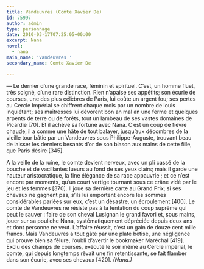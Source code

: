 ```yaml
---
title: Vandeuvres (Comte Xavier De)
id: 75997
author: admin
type: personnage
date: 2010-03-17T07:25:05+00:00
excerpt: Nana
novel:
  - nana
main_name: 'Vandeuvres '
secondary_name: Comte Xavier De

---
```

— Le dernier d&rsquo;une grande race, féminin et spirituel. C&rsquo;est, un homme fluet, très soigné, d&rsquo;une rare distinction. Rien n&rsquo;apaise ses appétits; son écurie de courses, une des plus célèbres de Paris, lui coûte un argent fou; ses pertes au Cercle Impérial se chiffrent chaque mois par un nombre de louis inquiétant; ses maîtresses lui dévorent bon an mal an une ferme et quelques arpents de terre ou de forêts, tout un lambeau de ses vastes domaines de Picardie [70]. Et il achève sa fortune avec Nana. C&rsquo;est un coup de fièvre chaude, il a comme une hâte de tout balayer, jusqu&rsquo;aux décombres de la vieille tour bâtie par un Vandeuvres sous Philippe-Auguste, trouvant beau de laisser les derniers besants d&rsquo;or de son blason aux mains de cette fille, que Paris désire [345].

A la veille de la ruine, le comte devient nerveux, avec un pli cassé de la bouche et de vacillantes lueurs au fond de ses yeux clairs; mais il garde une hauteur aristocratique, la fine élégance de sa race appauvrie ; et ce n&rsquo;est encore par moments, qu&rsquo;un court vertige tournant sous ce crâne vidé par le jeu et les femmes [370]. Il joue sa dernière carte au Grand Prix; si ses chevaux ne gagnent pas, s&rsquo;ils lui emportent encore les sommes considérables pariées sur eux, c&rsquo;est un désastre, un écroulement [400]. Le comte de Vandeuvres ne résiste pas à la tentation du coup suprême qui peut le sauver : faire de son cheval Lusignan le grand favori et, sous mains, jouer sur sa pouliche Nana, systématiquement dépréciée depuis deux ans et dont personne ne veut. L&rsquo;affaire réussit, c&rsquo;est un gain de douze cent mille francs. Mais Vandeuvres a tout gâté par une plate bêtise, une négligence qui prouve bien sa fêlure, l&rsquo;oubli d&rsquo;avertir le bookmaker Maréchal [419]. Exclu des champs de courses, exécuté le soir même au Cercle impérial, le comte, qui depuis longtemps rêvait une fin retentissante, se fait flamber dans son écurie, avec ses chevaux [420]. _(Nana.)_